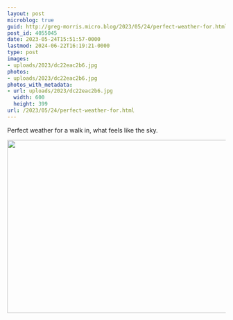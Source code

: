 ```yaml
---
layout: post
microblog: true
guid: http://greg-morris.micro.blog/2023/05/24/perfect-weather-for.html
post_id: 4055045
date: 2023-05-24T15:51:57-0000
lastmod: 2024-06-22T16:19:21-0000
type: post
images:
- uploads/2023/dc22eac2b6.jpg
photos:
- uploads/2023/dc22eac2b6.jpg
photos_with_metadata:
- url: uploads/2023/dc22eac2b6.jpg
  width: 600
  height: 399
url: /2023/05/24/perfect-weather-for.html
---
```

Perfect weather for a walk in, what feels like the sky.

<img src="uploads/2023/dc22eac2b6.jpg" width="600" height="399" alt="">
